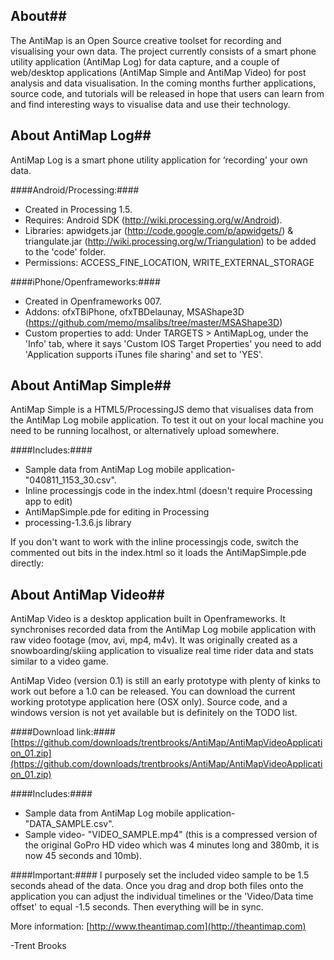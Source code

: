## About##
The AntiMap is an Open Source creative toolset for recording and visualising your own data. The project currently consists of a smart phone utility application (AntiMap Log) for data capture, and a couple of web/desktop applications (AntiMap Simple and AntiMap Video) for post analysis and data visualisation. In the coming months further applications, source code, and tutorials will be released in hope that users can learn from and find interesting ways to visualise data and use their technology.


## About AntiMap Log##
AntiMap Log is a smart phone utility application for ‘recording’ your own data.

####Android/Processing:####
 - Created in Processing 1.5.
 - Requires: Android SDK (http://wiki.processing.org/w/Android).
 - Libraries: apwidgets.jar (http://code.google.com/p/apwidgets/) & triangulate.jar (http://wiki.processing.org/w/Triangulation) to be added to the 'code' folder.
 - Permissions: ACCESS_FINE_LOCATION, WRITE_EXTERNAL_STORAGE

####iPhone/Openframeworks:####
 - Created in Openframeworks 007.
 - Addons: ofxTBiPhone, ofxTBDelaunay, MSAShape3D (https://github.com/memo/msalibs/tree/master/MSAShape3D)
 - Custom properties to add: Under TARGETS > AntiMapLog, under the 'Info' tab, where it says 'Custom IOS Target Properties' you need to add 'Application supports iTunes file sharing' and set to 'YES'.


## About AntiMap Simple##
AntiMap Simple is a HTML5/ProcessingJS demo that visualises data from the AntiMap Log mobile application. To test it out on your local machine you need to be running localhost, or alternatively upload somewhere. 

####Includes:####
 - Sample data from AntiMap Log mobile application- "040811_1153_30.csv".
 - Inline processingjs code in the index.html (doesn't require Processing app to edit)
 - AntiMapSimple.pde for editing in Processing
 - processing-1.3.6.js library

If you don't want to work with the inline processingjs code, switch the commented out bits in the index.html so it loads the AntiMapSimple.pde directly:

<!-- external PDE (requires processing) -->
<canvas data-processing-sources="AntiMapSimple.pde" >

<!-- inline -->
<!--<canvas id="targetcanvas"></canvas>-->


## About AntiMap Video##
AntiMap Video is a desktop application built in Openframeworks. It synchronises recorded data from the AntiMap Log mobile application with raw video footage (mov, avi, mp4, m4v). It was originally created as a snowboarding/skiing application to visualize real time rider data and stats similar to a video game. 

AntiMap Video (version 0.1) is still an early prototype with plenty of kinks to work out before a 1.0 can be released. You can download the current working prototype application here (OSX only). Source code, and a windows version is not yet available but is definitely on the TODO list.

####Download link:####
[https://github.com/downloads/trentbrooks/AntiMap/AntiMapVideoApplication_01.zip](https://github.com/downloads/trentbrooks/AntiMap/AntiMapVideoApplication_01.zip)

####Includes:####
 - Sample data from AntiMap Log mobile application- "DATA_SAMPLE.csv".
 - Sample video- "VIDEO_SAMPLE.mp4" (this is a compressed version of the original GoPro HD video which was 4 minutes long and 380mb, it is now 45 seconds and 10mb).

####Important:####
I purposely set the included video sample to be 1.5 seconds ahead of the data. Once you drag and drop both files onto the application you can adjust the individual timelines or the 'Video/Data time offset' to equal -1.5 seconds. Then everything will be in sync.


More information: [http://www.theantimap.com](http://theantimap.com)

-Trent Brooks